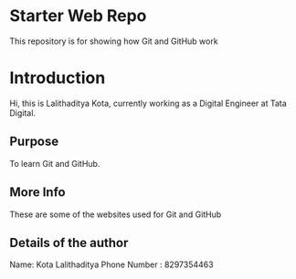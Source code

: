 # Starter Web Repo

This repository is for showing how Git and GitHub work

# Introduction

Hi, this is Lalithaditya Kota, currently working as a Digital Engineer at Tata Digital.

## Purpose

To learn Git and GitHub.

## More Info

These are some of the websites used for Git and GitHub

## Details of the author

Name: Kota Lalithaditya
Phone Number : 8297354463
